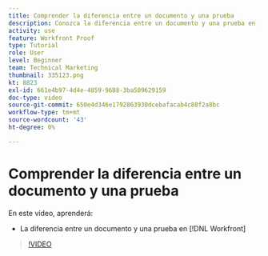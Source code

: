 ```yaml
---
title: Comprender la diferencia entre un documento y una prueba
description: Conozca la diferencia entre un documento y una prueba en [!DNL  Workfront].
activity: use
feature: Workfront Proof
type: Tutorial
role: User
level: Beginner
team: Technical Marketing
thumbnail: 335123.png
kt: 8823
exl-id: 661e4b97-4d4e-4859-9688-3ba509629159
doc-type: video
source-git-commit: 650e4d346e1792863930dcebafacab4c88f2a8bc
workflow-type: tm+mt
source-wordcount: '43'
ht-degree: 0%

---
```


# Comprender la diferencia entre un documento y una prueba

En este vídeo, aprenderá:

* La diferencia entre un documento y una prueba en [!DNL Workfront]

>[!VIDEO](https://video.tv.adobe.com/v/335123/?quality=12&learn=on)
